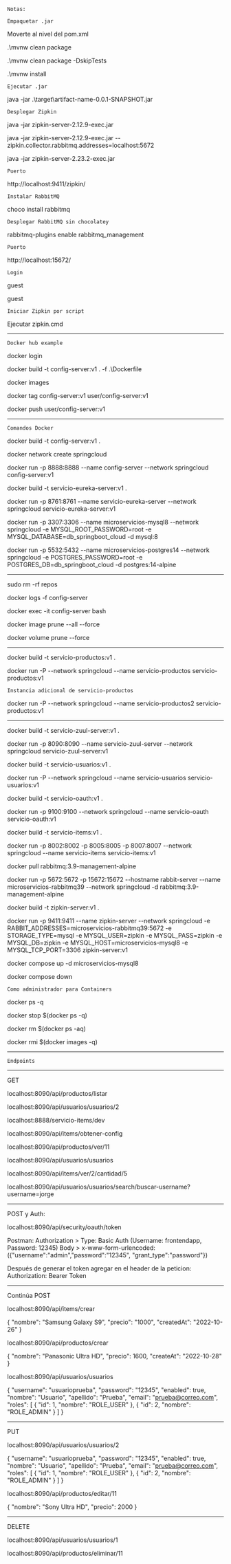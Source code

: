`Notas:`

`Empaquetar .jar`

Moverte al nivel del pom.xml

.\mvnw clean package

.\mvnw clean package -DskipTests

.\mvnw install

`Ejecutar .jar`

java -jar .\target\artifact-name-0.0.1-SNAPSHOT.jar

`Desplegar Zipkin`

java -jar zipkin-server-2.12.9-exec.jar

java -jar zipkin-server-2.12.9-exec.jar --zipkin.collector.rabbitmq.addresses=localhost:5672

java -jar zipkin-server-2.23.2-exec.jar

`Puerto`

http://localhost:9411/zipkin/

`Instalar RabbitMQ`

choco install rabbitmq

`Desplegar RabbitMQ sin chocolatey`

rabbitmq-plugins enable rabbitmq_management

`Puerto`

http://localhost:15672/

`Login`

guest

guest

`Iniciar Zipkin por script`

Ejecutar zipkin.cmd

---

`Docker hub example`

docker login

docker build -t config-server:v1 . -f .\Dockerfile

docker images

docker tag config-server:v1 user/config-server:v1

docker push user/config-server:v1

---

`Comandos Docker`

docker build -t config-server:v1 .

docker network create springcloud

docker run -p 8888:8888 --name config-server --network springcloud config-server:v1

docker build -t servicio-eureka-server:v1 .

docker run -p 8761:8761 --name servicio-eureka-server --network springcloud servicio-eureka-server:v1

docker run -p 3307:3306 --name microservicios-mysql8 --network springcloud -e MYSQL_ROOT_PASSWORD=root -e MYSQL_DATABASE=db_springboot_cloud -d mysql:8

docker run -p 5532:5432 --name microservicios-postgres14 --network springcloud -e POSTGRES_PASSWORD=root -e POSTGRES_DB=db_springboot_cloud -d postgres:14-alpine

---

sudo rm -rf repos

docker logs -f config-server

docker exec -it config-server bash

docker image prune --all --force

docker volume prune --force

---

docker build -t servicio-productos:v1 .

docker run -P --network springcloud --name servicio-productos servicio-productos:v1

`Instancia adicional de servicio-productos`

docker run -P --network springcloud --name servicio-productos2 servicio-productos:v1

---

docker build -t servicio-zuul-server:v1 .

docker run -p 8090:8090 --name servicio-zuul-server --network springcloud servicio-zuul-server:v1

docker build -t servicio-usuarios:v1 .

docker run -P --network springcloud --name servicio-usuarios servicio-usuarios:v1

docker build -t servicio-oauth:v1 .

docker run -p 9100:9100 --network springcloud --name servicio-oauth servicio-oauth:v1

docker build -t servicio-items:v1 .

docker run -p 8002:8002 -p 8005:8005 -p 8007:8007 --network springcloud --name servicio-items servicio-items:v1

docker pull rabbitmq:3.9-management-alpine

docker run -p 5672:5672 -p 15672:15672 --hostname rabbit-server --name microservicios-rabbitmq39  --network springcloud -d rabbitmq:3.9-management-alpine

docker build -t zipkin-server:v1 .

docker run -p 9411:9411 --name zipkin-server --network springcloud -e RABBIT_ADDRESSES=microservicios-rabbitmq39:5672 -e STORAGE_TYPE=mysql -e MYSQL_USER=zipkin -e MYSQL_PASS=zipkin -e MYSQL_DB=zipkin -e MYSQL_HOST=microservicios-mysql8 -e MYSQL_TCP_PORT=3306 zipkin-server:v1

docker compose up -d microservicios-mysql8

docker compose down 

`Como administrador para Containers`

docker ps -q

docker stop $(docker ps -q)

docker rm $(docker ps -aq)

docker rmi $(docker images -q)

---

`Endpoints`

---

GET

localhost:8090/api/productos/listar

localhost:8090/api/usuarios/usuarios/2

localhost:8888/servicio-items/dev

localhost:8090/api/items/obtener-config

localhost:8090/api/productos/ver/11

localhost:8090/api/usuarios/usuarios

localhost:8090/api/items/ver/2/cantidad/5

localhost:8090/api/usuarios/usuarios/search/buscar-username?username=jorge

---

POST y Auth: 

localhost:8090/api/security/oauth/token

Postman: 
Authorization > Type: Basic Auth (Username: frontendapp, Password: 12345)
Body > x-www-form-urlencoded: ({"username":"admin","password":"12345", "grant_type":"password"})

Después de generar el token agregar en el header de la peticion: Authorization: Bearer Token <token>

---

Continúa POST

localhost:8090/api/items/crear

{
    "nombre": "Samsung Galaxy S9",
    "precio": "1000",
    "createdAt": "2022-10-26"
}

localhost:8090/api/productos/crear

{
    "nombre": "Panasonic Ultra HD",
    "precio": 1600,
    "createAt": "2022-10-28"
}

localhost:8090/api/usuarios/usuarios

{
    "username": "usuarioprueba",
    "password": "12345",
    "enabled": true,
    "nombre": "Usuario",
    "apellido": "Prueba",
    "email": "prueba@correo.com",
    "roles": [
        {
            "id": 1,
            "nombre": "ROLE_USER"
        },
        {
            "id": 2,
            "nombre": "ROLE_ADMIN"
        }
    ]
}

---

PUT

localhost:8090/api/usuarios/usuarios/2

{
    "username": "usuarioprueba",
    "password": "12345",
    "enabled": true,
    "nombre": "Usuario",
    "apellido": "Prueba",
    "email": "prueba@correo.com",
    "roles": [
        {
            "id": 1,
            "nombre": "ROLE_USER"
        },
        {
            "id": 2,
            "nombre": "ROLE_ADMIN"
        }
    ]
}

localhost:8090/api/productos/editar/11

{
    "nombre": "Sony Ultra HD",
    "precio": 2000
}

---

DELETE

localhost:8090/api/usuarios/usuarios/1

localhost:8090/api/productos/eliminar/11